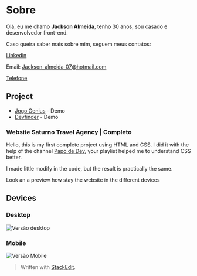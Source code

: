 
# Sobre

Olá, eu me chamo **Jackson Almeida**, tenho 30 anos, sou casado e desenvolvedor front-end.

<!-- Facilito o dia a dia das pessoas por meio do uso da tecnologia.

Eu sempre fui curioso em relação a como as coisas funcionam, como elas são criadas e acredito que isso me fez ter afinidade com a tecnologia, dessa forma, desde que tive meu primeiro contato com um computador busquei aprender mais e mais, aprendi o máximo que pude e continuo aprendendo, seja com cursos voltados para a área de suporte e governança de T.I ou desenvolvimento de software e isso me trouxe resultados na minha carreira, desde a época em que eu era estagiário.
Como estagiário implementei a parte de design gráfico da clínica fazendo ela ter mais visibilidade nas redes sociais, também desenvolvi um programa de senhas que ajudou na organização do atendimento da clínica.

Quando fui efetivado já era destaque no suporte aos usuários pois ajudava a todos com muita agilidade e rapidez e sempre com boa vontade e acredito que por isso fui eleito o amigo de todos pelos meus colegas.

Já enquanto coordenador participei do processo de integração das unidades, fui o responsável direto pelos contratos de links de internet para viabilizar a integração entre as unidades. Organizei o setor de informática implantando uma rotina de backup e de manutenções preventivas o que trouxe mais segurança e durabilidade para as peças. -->

Caso queira saber mais sobre mim, seguem meus contatos:

<!--
[Rocketseat](https://app.rocketseat.com.br/me/jacksonadh-1614097993472)

[DIO](https://web.digitalinnovation.one/users/jacksonadh) -->

[Linkedin](https://www.linkedin.com/in/jah7)

Email: Jackson_almeida_07@hotmail.com

[Telefone](https://wa.me/5571996051415?text=Ol%C3%A1%2C+te+achei+no+github%2C+vamos+conversar%3F)

## Project

- [Jogo Genius](https://jacksonadh.github.io/jogoGenius/) - Demo
- [Devfinder](https://jacksonadh-devfinder.netlify.app/) - Demo

### Website Saturno Travel Agency | Completo

Hello, this is my first complete project using HTML and CSS. I did it with the help of the channel [Papo de Dev](https://www.youtube.com/channel/UCRhKK6VrISnIWPJjYxBPKnA), your playlist helped me to understand CSS better.

I made little modify in the code, but the result is practically the same.

Look an a preview how stay the website in the different devices

## Devices

### Desktop
![Versão desktop](https://github.com/jacksonadh/Estudos/blob/main/SiteDeViagenspapodev/img/Desktop.gif?raw=true)
### Mobile
![Versão Mobile](https://github.com/jacksonadh/Estudos/blob/main/SiteDeViagenspapodev/img/Mobile.gif?raw=true)


> Written with [StackEdit](https://stackedit.io/).

